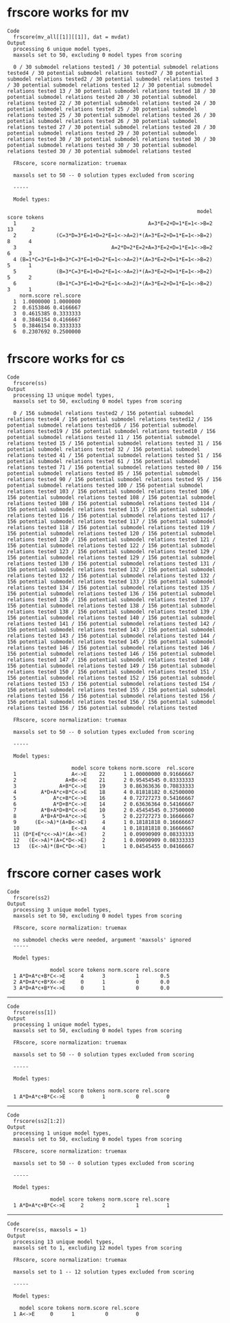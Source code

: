 # frscore works for mv

    Code
      frscore(mv_all[[1]][[1]], dat = mvdat)
    Output
      processing 6 unique model types,
      maxsols set to 50, excluding 0 model types from scoring
      
      0 / 30 submodel relations tested1 / 30 potential submodel relations tested4 / 30 potential submodel relations tested7 / 30 potential submodel relations tested2 / 30 potential submodel relations tested 3 / 30 potential submodel relations tested 12 / 30 potential submodel relations tested 13 / 30 potential submodel relations tested 18 / 30 potential submodel relations tested 20 / 30 potential submodel relations tested 22 / 30 potential submodel relations tested 24 / 30 potential submodel relations tested 25 / 30 potential submodel relations tested 25 / 30 potential submodel relations tested 26 / 30 potential submodel relations tested 26 / 30 potential submodel relations tested 27 / 30 potential submodel relations tested 28 / 30 potential submodel relations tested 29 / 30 potential submodel relations tested 30 / 30 potential submodel relations tested 30 / 30 potential submodel relations tested 30 / 30 potential submodel relations tested 30 / 30 potential submodel relations tested 
      
      FRscore, score normalization: truemax 
      
      maxsols set to 50 -- 0 solution types excluded from scoring 
      
      -----
       
      Model types: 
      
                                                                  model score tokens
      1                                           A=3*E=2+D=1*E=1<->B=2    13      2
      2             (C=3*D=3*E=1+D=2*E=1<->A=2)*(A=3*E=2+D=1*E=1<->B=2)     8      4
      3                               A=2*D=2*E=2+A=3*E=2+D=1*E=1<->B=2     6      3
      4 (B=1*C=3*E=1+B=3*C=3*E=1+D=2*E=1<->A=2)*(A=3*E=2+D=1*E=1<->B=2)     5      1
      5             (B=3*C=3*E=1+D=2*E=1<->A=2)*(A=3*E=2+D=1*E=1<->B=2)     5      2
      6             (B=1*C=3*E=1+D=2*E=1<->A=2)*(A=3*E=2+D=1*E=1<->B=2)     3      1
        norm.score rel.score
      1  1.0000000 1.0000000
      2  0.6153846 0.4166667
      3  0.4615385 0.3333333
      4  0.3846154 0.4166667
      5  0.3846154 0.3333333
      6  0.2307692 0.2500000
      
      

# frscore works for cs

    Code
      frscore(ss)
    Output
      processing 13 unique model types,
      maxsols set to 50, excluding 0 model types from scoring
      
      0 / 156 submodel relations tested2 / 156 potential submodel relations tested4 / 156 potential submodel relations tested12 / 156 potential submodel relations tested16 / 156 potential submodel relations tested19 / 156 potential submodel relations tested10 / 156 potential submodel relations tested 11 / 156 potential submodel relations tested 15 / 156 potential submodel relations tested 31 / 156 potential submodel relations tested 32 / 156 potential submodel relations tested 41 / 156 potential submodel relations tested 51 / 156 potential submodel relations tested 61 / 156 potential submodel relations tested 71 / 156 potential submodel relations tested 80 / 156 potential submodel relations tested 85 / 156 potential submodel relations tested 90 / 156 potential submodel relations tested 95 / 156 potential submodel relations tested 100 / 156 potential submodel relations tested 103 / 156 potential submodel relations tested 106 / 156 potential submodel relations tested 108 / 156 potential submodel relations tested 108 / 156 potential submodel relations tested 114 / 156 potential submodel relations tested 115 / 156 potential submodel relations tested 116 / 156 potential submodel relations tested 117 / 156 potential submodel relations tested 117 / 156 potential submodel relations tested 118 / 156 potential submodel relations tested 119 / 156 potential submodel relations tested 120 / 156 potential submodel relations tested 120 / 156 potential submodel relations tested 121 / 156 potential submodel relations tested 122 / 156 potential submodel relations tested 123 / 156 potential submodel relations tested 129 / 156 potential submodel relations tested 129 / 156 potential submodel relations tested 130 / 156 potential submodel relations tested 131 / 156 potential submodel relations tested 132 / 156 potential submodel relations tested 132 / 156 potential submodel relations tested 132 / 156 potential submodel relations tested 133 / 156 potential submodel relations tested 134 / 156 potential submodel relations tested 135 / 156 potential submodel relations tested 136 / 156 potential submodel relations tested 136 / 156 potential submodel relations tested 137 / 156 potential submodel relations tested 138 / 156 potential submodel relations tested 138 / 156 potential submodel relations tested 139 / 156 potential submodel relations tested 140 / 156 potential submodel relations tested 141 / 156 potential submodel relations tested 142 / 156 potential submodel relations tested 143 / 156 potential submodel relations tested 143 / 156 potential submodel relations tested 144 / 156 potential submodel relations tested 145 / 156 potential submodel relations tested 146 / 156 potential submodel relations tested 146 / 156 potential submodel relations tested 146 / 156 potential submodel relations tested 147 / 156 potential submodel relations tested 148 / 156 potential submodel relations tested 149 / 156 potential submodel relations tested 150 / 156 potential submodel relations tested 151 / 156 potential submodel relations tested 152 / 156 potential submodel relations tested 153 / 156 potential submodel relations tested 154 / 156 potential submodel relations tested 155 / 156 potential submodel relations tested 156 / 156 potential submodel relations tested 156 / 156 potential submodel relations tested 156 / 156 potential submodel relations tested 156 / 156 potential submodel relations tested 
      
      FRscore, score normalization: truemax 
      
      maxsols set to 50 -- 0 solution types excluded from scoring 
      
      -----
       
      Model types: 
      
                         model score tokens norm.score  rel.score
      1                  A<->E    22      1 1.00000000 0.91666667
      2                A+B<->E    21      2 0.95454545 0.83333333
      3              A+B*C<->E    19      3 0.86363636 0.70833333
      4        A*D+A*c+B*C<->E    18      4 0.81818182 0.62500000
      5            A*c+B*C<->E    16      4 0.72727273 0.54166667
      6            A*D+B*C<->E    14      2 0.63636364 0.54166667
      7        A*B+A*D+B*C<->E    10      2 0.45454545 0.37500000
      8        A*B+A*D+A*c<->E     5      2 0.22727273 0.16666667
      9      (E<->A)*(A+B<->E)     4      1 0.18181818 0.16666667
      10                 E<->A     4      1 0.18181818 0.16666667
      11 (D*E+E*c<->A)*(A<->E)     2      1 0.09090909 0.08333333
      12   (E<->A)*(A+C*D<->E)     2      1 0.09090909 0.08333333
      13   (E<->A)*(B+C*D<->E)     1      1 0.04545455 0.04166667
      
      

# frscore corner cases work

    Code
      frscore(ss2)
    Output
      processing 3 unique model types,
      maxsols set to 50, excluding 0 model types from scoring
      
      FRscore, score normalization: truemax 
      
      no submodel checks were needed, argument 'maxsols' ignored 
      -----
       
      Model types: 
      
                  model score tokens norm.score rel.score
      1 A*D+A*c+B*C<->E     4      3          1       0.5
      2 A*D+A*c+B*X<->E     0      1          0       0.0
      3 A*D+A*c+B*Y<->E     0      1          0       0.0
      
      

---

    Code
      frscore(ss[1])
    Output
      processing 1 unique model types,
      maxsols set to 50, excluding 0 model types from scoring
      
      FRscore, score normalization: truemax 
      
      maxsols set to 50 -- 0 solution types excluded from scoring 
      
      -----
       
      Model types: 
      
                  model score tokens norm.score rel.score
      1 A*D+A*c+B*C<->E     0      1          0         0
      
      

---

    Code
      frscore(ss2[1:2])
    Output
      processing 1 unique model types,
      maxsols set to 50, excluding 0 model types from scoring
      
      FRscore, score normalization: truemax 
      
      maxsols set to 50 -- 0 solution types excluded from scoring 
      
      -----
       
      Model types: 
      
                  model score tokens norm.score rel.score
      1 A*D+A*c+B*C<->E     2      2          1         1
      
      

---

    Code
      frscore(ss, maxsols = 1)
    Output
      processing 13 unique model types,
      maxsols set to 1, excluding 12 model types from scoring
      
      FRscore, score normalization: truemax 
      
      maxsols set to 1 -- 12 solution types excluded from scoring 
      
      -----
       
      Model types: 
      
        model score tokens norm.score rel.score
      1 A<->E     0      1          0         0
      
      

